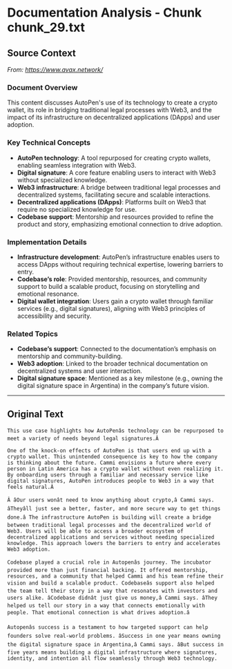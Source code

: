 # Documentation Analysis - Chunk chunk_29.txt

## Source Context
*From: https://www.avax.network/*

### Document Overview  
This content discusses AutoPen's use of its technology to create a crypto wallet, its role in bridging traditional legal processes with Web3, and the impact of its infrastructure on decentralized applications (DApps) and user adoption.  

### Key Technical Concepts  
- **AutoPen technology**: A tool repurposed for creating crypto wallets, enabling seamless integration with Web3.  
- **Digital signature**: A core feature enabling users to interact with Web3 without specialized knowledge.  
- **Web3 infrastructure**: A bridge between traditional legal processes and decentralized systems, facilitating secure and scalable interactions.  
- **Decentralized applications (DApps)**: Platforms built on Web3 that require no specialized knowledge for use.  
- **Codebase support**: Mentorship and resources provided to refine the product and story, emphasizing emotional connection to drive adoption.  

### Implementation Details  
- **Infrastructure development**: AutoPen’s infrastructure enables users to access DApps without requiring technical expertise, lowering barriers to entry.  
- **Codebase’s role**: Provided mentorship, resources, and community support to build a scalable product, focusing on storytelling and emotional resonance.  
- **Digital wallet integration**: Users gain a crypto wallet through familiar services (e.g., digital signatures), aligning with Web3 principles of accessibility and security.  

### Related Topics  
- **Codebase’s support**: Connected to the documentation’s emphasis on mentorship and community-building.  
- **Web3 adoption**: Linked to the broader technical documentation on decentralized systems and user interaction.  
- **Digital signature space**: Mentioned as a key milestone (e.g., owning the digital signature space in Argentina) in the company’s future vision.

---

## Original Text
```
This use case highlights how AutoPenâs technology can be repurposed to meet a variety of needs beyond legal signatures.Â

One of the knock-on effects of AutoPen is that users end up with a crypto wallet. This unintended consequence is key to how the company is thinking about the future. Cammi envisions a future where every person in Latin America has a crypto wallet without even realizing it. By onboarding users through a familiar and necessary service like digital signatures, AutoPen introduces people to Web3 in a way that feels natural.Â

Â âOur users wonât need to know anything about crypto,â Cammi says. âTheyâll just see a better, faster, and more secure way to get things done.â The infrastructure AutoPen is building will create a bridge between traditional legal processes and the decentralized world of Web3. Users will be able to access a broader ecosystem of decentralized applications and services without needing specialized knowledge. This approach lowers the barriers to entry and accelerates Web3 adoption.

Codebase played a crucial role in Autopenâs journey. The incubator provided more than just financial backing. It offered mentorship, resources, and a community that helped Cammi and his team refine their vision and build a scalable product. Codebaseâs support also helped the team tell their story in a way that resonates with investors and users alike. âCodebase didnât just give us money,â Cammi says. âThey helped us tell our story in a way that connects emotionally with people. That emotional connection is what drives adoption.â

Autopenâs success is a testament to how targeted support can help founders solve real-world problems. âSuccess in one year means owning the digital signature space in Argentina,â Cammi says. âBut success in five years means building a digital infrastructure where signatures, identity, and intention all flow seamlessly through Web3 technology.
```